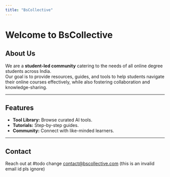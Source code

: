 ```yaml
---
title: "BsCollective"
---
```


# Welcome to BsCollective
## About Us
We are a **student-led community** catering to the needs of all online degree students across India.  
Our goal is to provide resources, guides, and tools to help students navigate their online courses effectively, while also fostering collaboration and knowledge-sharing.

---
## Features
- **Tool Library:** Browse curated AI tools.
- **Tutorials:** Step-by-step guides.
- **Community:** Connect with like-minded learners.
---
## Contact
Reach out at #todo change [contact@bscollective.com](mailto:contact@bscollective.com) (this is an invalid email id pls ignore)